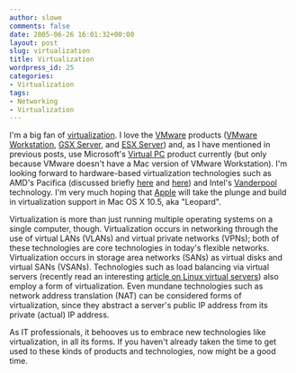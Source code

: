 ```yaml
---
author: slowe
comments: false
date: 2005-06-26 16:01:32+00:00
layout: post
slug: virtualization
title: Virtualization
wordpress_id: 25
categories:
- Virtualization
tags:
- Networking
- Virtualization
---
```


I'm a big fan of [virtualization](http://en.wikipedia.org/wiki/Virtualization/). I love the [VMware](http://www.vmware.com/) products ([VMware Workstation](http://www.vmware.com/products/desktop/ws_features.html), [GSX Server](http://www.vmware.com/products/server/gsx_features.html), and [ESX Server](http://www.vmware.com/products/server/esx_features.html)) and, as I have mentioned in previous posts, use Microsoft's [Virtual PC](http://www.microsoft.com/mac/products/virtualpc/virtualpc.aspx) product currently (but only because VMware doesn't have a Mac version of VMware Workstation). I'm looking forward to hardware-based virtualization technologies such as AMD's Pacifica (discussed briefly [here](http://www.eweek.com/article2/0,1759,1780606,00.asp) and [here](http://www.eweek.com/article2/0,1759,1820551,00.asp)) and Intel's [Vanderpool](http://www.intel.com/technology/computing/vptech/) technology. I'm very much hoping that [Apple](http://www.apple.com/) will take the plunge and build in virtualization support in Mac OS X 10.5, aka "Leopard".

Virtualization is more than just running multiple operating systems on a single computer, though. Virtualization occurs in networking through the use of virtual LANs (VLANs) and virtual private networks (VPNs); both of these technologies are core technologies in today's flexible networks. Virtualization occurs in storage area networks (SANs) as virtual disks and virtual SANs (VSANs). Technologies such as load balancing via virtual servers (recently read an interesting [article on Linux virtual servers](http://software.newsforge.com/article.pl?sid=05/05/27/0612243)) also employ a form of virtualization. Even mundane technologies such as network address translation (NAT) can be considered forms of virtualization, since they abstract a server's public IP address from its private (actual) IP address.

As IT professionals, it behooves us to embrace new technologies like virtualization, in all its forms. If you haven't already taken the time to get used to these kinds of products and technologies, now might be a good time.
